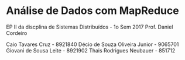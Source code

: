# Análise de Dados com MapReduce

EP II da discplina de Sistemas Distribuídos - 1o Sem 2017
Prof. Daniel Cordeiro

Caio Tavares Cruz - 8921840
Décio de Souza Oliveira Junior - 9065701
Giovani de Sousa Leite - 8921902
Thais Rodrigues Neubauer - 851712
